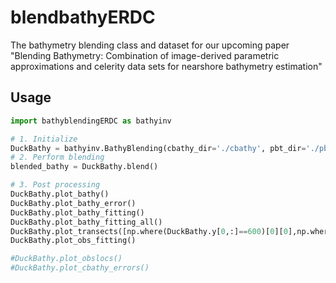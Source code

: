 # blendbathyERDC

The bathymetry blending class and dataset for our upcoming paper "Blending Bathymetry: Combination of image-derived parametric approximations and celerity data sets for nearshore bathymetry estimation"

## Usage 

```Python
import bathyblendingERDC as bathyinv

# 1. Initialize 
DuckBathy = bathyinv.BathyBlending(cbathy_dir='./cbathy', pbt_dir='./pbt', survey_dirr='./survey', params=params)
# 2. Perform blending
blended_bathy = DuckBathy.blend()

# 3. Post processing 
DuckBathy.plot_bathy()
DuckBathy.plot_bathy_error()
DuckBathy.plot_bathy_fitting()
DuckBathy.plot_bathy_fitting_all()
DuckBathy.plot_transects([np.where(DuckBathy.y[0,:]==600)[0][0],np.where(DuckBathy.y[0,:]==950)[0][0]])
DuckBathy.plot_obs_fitting()

#DuckBathy.plot_obslocs()
#DuckBathy.plot_cbathy_errors()
```
